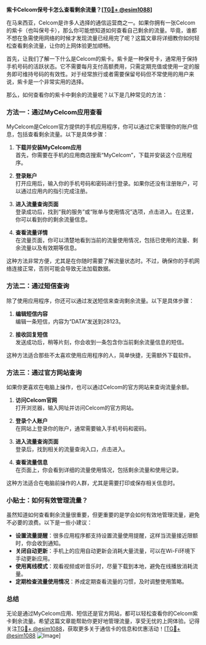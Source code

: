 **紫卡Celcom保号卡怎么查看剩余流量？[[TG💪+ @esim1088](https://t.me/s/esim1088)]**

在马来西亚，Celcom是许多人选择的通信运营商之一。如果你拥有一张Celcom的紫卡（也叫保号卡），那么你可能想知道如何查看自己剩余的流量。毕竟，谁都不想在急需使用网络的时候才发现流量已经用完了呢？这篇文章将详细教你如何轻松查看剩余流量，让你的上网体验更加顺畅。

首先，让我们了解一下什么是Celcom的紫卡。紫卡是一种保号卡，通常用于保持手机号码的活跃状态。它不需要每月支付高额费用，只需定期充值或使用一定的服务即可维持号码的有效性。对于经常旅行或者需要保留号码但不常使用的用户来说，紫卡是一个非常实用的选择。

那么，如何查看你的紫卡中剩余的流量呢？以下是几种常见的方法：

### 方法一：通过MyCelcom应用查看

MyCelcom是Celcom官方提供的手机应用程序，你可以通过它来管理你的账户信息，包括查看剩余流量。以下是具体步骤：

1. **下载并安装MyCelcom应用**  
   首先，你需要在手机的应用商店搜索“MyCelcom”，下载并安装这个应用程序。

2. **登录账户**  
   打开应用后，输入你的手机号码和密码进行登录。如果你还没有注册账户，可以通过应用内的指引完成注册。

3. **进入流量查询页面**  
   登录成功后，找到“我的服务”或“账单与使用情况”选项，点击进入。在这里，你可以看到你的剩余流量信息。

4. **查看流量详情**  
   在流量页面，你可以清楚地看到当前的流量使用情况，包括已使用的流量、剩余流量以及有效期等信息。

这种方法非常方便，尤其是在你随时需要了解流量状态时。不过，确保你的手机网络连接正常，否则可能会导致无法加载数据。

### 方法二：通过短信查询

除了使用应用程序，你还可以通过发送短信来查询剩余流量。以下是具体步骤：

1. **编辑短信内容**  
   编辑一条短信，内容为“DATA”发送到28123。

2. **接收回复短信**  
   发送成功后，稍等片刻，你会收到一条包含你当前剩余流量信息的短信。

这种方法适合那些不太喜欢使用应用程序的人，简单快捷，无需额外下载软件。

### 方法三：通过官方网站查询

如果你更喜欢在电脑上操作，也可以通过Celcom的官方网站来查询流量余额。

1. **访问Celcom官网**  
   打开浏览器，输入网址并访问Celcom的官方网站。

2. **登录个人账户**  
   在网站上登录你的账户，通常需要输入手机号码和密码。

3. **进入流量查询页面**  
   登录后，找到相关的流量查询入口，点击进入。

4. **查看流量信息**  
   在页面上，你会看到详细的流量使用情况，包括剩余流量和使用记录。

这种方法适合在电脑前操作的人群，尤其是需要打印或保存相关信息时。

### 小贴士：如何有效管理流量？

虽然知道如何查看剩余流量很重要，但更重要的是学会如何有效地管理流量，避免不必要的浪费。以下是一些小建议：

- **设置流量提醒**：很多应用程序都支持设置流量使用提醒，这样当流量接近限额时，你会收到通知。
- **关闭自动更新**：手机上的应用自动更新会消耗大量流量，可以在Wi-Fi环境下手动更新应用。
- **使用离线模式**：观看视频或听音乐时，尽量下载到本地，避免在线播放消耗流量。
- **定期检查流量使用情况**：养成定期查看流量的习惯，及时调整使用策略。

### 总结

无论是通过MyCelcom应用、短信还是官方网站，都可以轻松查看你的Celcom紫卡剩余流量。希望这篇文章能帮助你更好地管理流量，享受无忧的上网体验。记得关注[TG💪+ @esim1088](https://t.me/s/esim1088)，获取更多关于通信卡的信息和优惠活动！[[TG💪+ @esim1088](https://t.me/s/esim1088) ![Image](https://i.postimg.cc/4NQfJmqS/Snipaste-2025-05-13-00-14-12.png)]